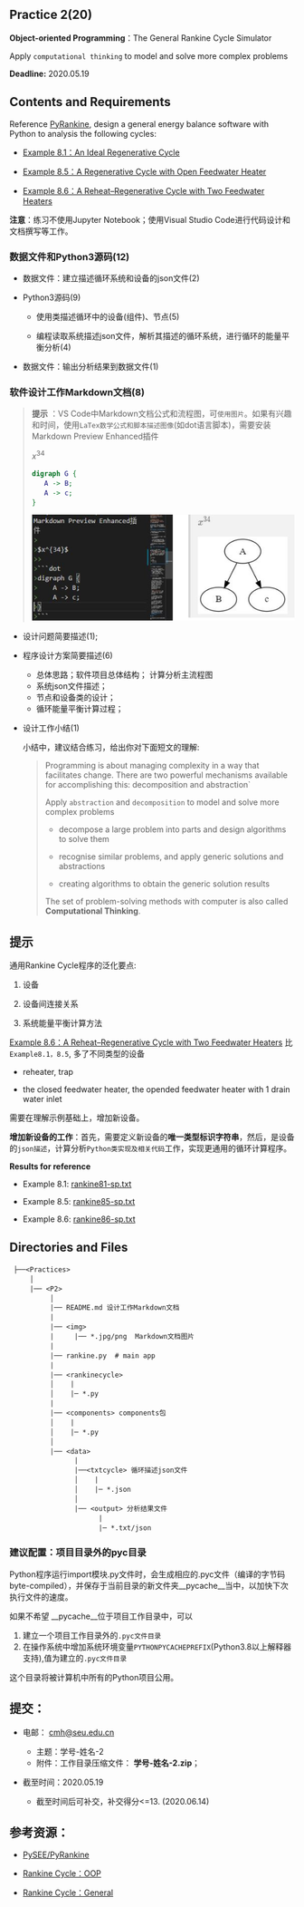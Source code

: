 ## Practice 2(20)

**Object-oriented Programming**：The General Rankine Cycle Simulator 

Apply `computational thinking` to model and solve more complex problems

**Deadline:**  2020.05.19

## Contents and Requirements

Reference [PyRankine](https://github.com/PySEE/PyRankine), design a general energy balance software with Python to analysis the following cycles:

* [Example 8.1：An Ideal Regenerative Cycle](./rankine81.md)

* [Example 8.5：A Regenerative Cycle with Open Feedwater Heater](./rankine85.md)
 
* [Example 8.6：A Reheat–Regenerative Cycle with Two Feedwater Heaters](./rankine86.md) 

**注意**：练习不使用Jupyter Notebook；使用Visual Studio Code进行代码设计和文档撰写等工作。

### 数据文件和Python3源码(12)

* 数据文件：建立描述循环系统和设备的json文件(2)

* Python3源码(9)
 
   * 使用类描述循环中的设备(组件)、节点(5)

   * 编程读取系统描述json文件，解析其描述的循环系统，进行循环的能量平衡分析(4)

* 数据文件：输出分析结果到数据文件(1)
  
### 软件设计工作Markdown文档(8)

>**提示** ：VS Code中Markdown文档公式和流程图，可`使用图片`。如果有兴趣和时间，使用`LaTex数学公式和脚本描述图像`(如dot语言脚本)，需要安装Markdown Preview Enhanced插件
>
>$x^{34}$
>>
>```dot
>digraph G {
>    A -> B;
>    A -> c;
>}
>```
> ![](./img/MarkdownEnhanced.jpg)
>
* 设计问题简要描述(1); 

* 程序设计方案简要描述(6)
  * 总体思路；软件项目总体结构； 计算分析主流程图  
  * 系统json文件描述；
  * 节点和设备类的设计；
  * 循环能量平衡计算过程；

* 设计工作小结(1)

    小结中，建议结合练习，给出你对下面短文的理解:
 
  >Programming is about managing complexity in a way that facilitates change. There are two powerful mechanisms available for accomplishing this: decomposition and abstraction`
  > 
  >Apply `abstraction` and `decomposition` to model and solve more complex problems
  >
  > * decompose a large problem into parts and design algorithms to solve them
  >
  > * recognise similar problems, and apply generic solutions and abstractions
  >
  > * creating algorithms to obtain the generic solution results
  >
  > The set of problem-solving methods with computer is also called **Computational Thinking**. 
  
## 提示

通用Rankine Cycle程序的泛化要点:

1.  设备

2.  设备间连接关系

3.  系统能量平衡计算方法

[Example 8.6：A Reheat–Regenerative Cycle with Two Feedwater Heaters](./rankine86.md) 比 `Example8.1，8.5`, 多了不同类型的设备

* reheater, trap

* the closed feedwater heater, the opended feedwater heater with 1 drain water inlet

需要在理解示例基础上，增加新设备。

**增加新设备的工作**：首先，需要定义新设备的**唯一类型标识字符串**，然后，是设备的`json描述`，计算分析`Python类实现及相关代码`工作，实现更通用的循环计算程序。

**Results for reference**

* Example 8.1: [rankine81-sp.txt](./rankine81-sp.txt)

* Example 8.5: [rankine85-sp.txt](./rankine85-sp.txt)

* Example 8.6: [rankine86-sp.txt](./rankine86-sp.txt)

## Directories and Files

```txt
 ├──<Practices>
     │ 
     |── <P2>
          │ 
          |── README.md 设计工作Markdown文档
          |
          |── <img>
          |     |── *.jpg/png  Markdown文档图片
          | 
          |── rankine.py  # main app
          |
          |── <rankinecycle> 
          │    |
          │    |─ *.py
          |
          |── <components> components包
          │    |
          │    |─ *.py
          │   
          |── <data>
                |        
                |──<txtcycle> 循环描述json文件
                │    |
                │    |─ *.json
                │ 
                |── <output> 分析结果文件
                      |
                      |─ *.txt/json
``` 
### 建议配置：项目目录外的pyc目录

Python程序运行import模块.py文件时，会生成相应的.pyc文件（编译的字节码byte-compiled），并保存于当前目录的新文件夹__pycache__当中，以加快下次执行文件的速度。

如果不希望 __pycache__位于项目工作目录中，可以

1. 建立一个项目工作目录外的`.pyc文件目录`
2. 在操作系统中增加系统环境变量`PYTHONPYCACHEPREFIX`(Python3.8以上解释器支持),值为建立的`.pyc文件目录`

这个目录将被计算机中所有的Python项目公用。

## 提交：

* 电邮： cmh@seu.edu.cn
  * 主题：学号-姓名-2
  * 附件：工作目录压缩文件： **学号-姓名-2.zip**；

* 截至时间：2020.05.19
  * 截至时间后可补交，补交得分<=13. (2020.06.14)

## 参考资源：

* [PySEE/PyRankine](https://github.com/PySEE/PyRankine)

* [Rankine Cycle：OOP](http://nbviewer.ipython.org/github/PySEE/home/tree/S2020/notebook/Unit4-3-RankineCycle-OOP.ipynb)

* [Rankine Cycle：General](http://nbviewer.ipython.org/github/PySEE/home/tree/S2020/notebook/Unit4-4-RankineCycle-General.ipynb)


